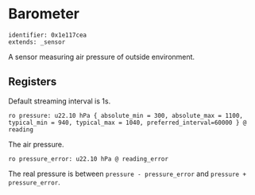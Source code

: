 # Barometer

    identifier: 0x1e117cea
    extends: _sensor

A sensor measuring air pressure of outside environment.

## Registers

Default streaming interval is 1s.

    ro pressure: u22.10 hPa { absolute_min = 300, absolute_max = 1100, typical_min = 940, typical_max = 1040, preferred_interval=60000 } @ reading

The air pressure.

    ro pressure_error: u22.10 hPa @ reading_error

The real pressure is between `pressure - pressure_error` and `pressure + pressure_error`.
